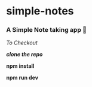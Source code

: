 # simple-notes

### A Simple Note taking app 📝

*To Checkout*

***clone the repo***

**npm install**

**npm run dev**
